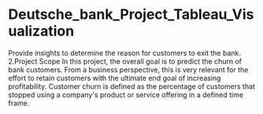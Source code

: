 # Deutsche_bank_Project_Tableau_Visualization
Provide insights to determine the reason for customers to exit the bank. 2.Project Scope In this project, the overall goal is to predict the churn of bank customers. From a business perspective, this is very relevant for the effort to retain customers with the ultimate end goal of increasing profitability. Customer churn is defined as the percentage of customers that stopped using a company's product or service offering in a defined time frame.
